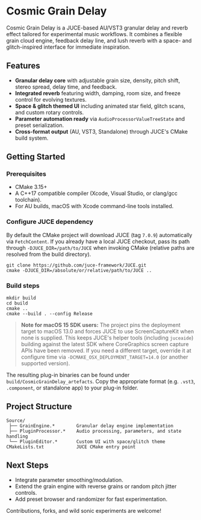 # Cosmic Grain Delay

Cosmic Grain Delay is a JUCE-based AU/VST3 granular delay and reverb effect tailored for experimental music workflows. It combines a flexible grain cloud engine, feedback delay line, and lush reverb with a space- and glitch-inspired interface for immediate inspiration.

## Features

- **Granular delay core** with adjustable grain size, density, pitch shift, stereo spread, delay time, and feedback.
- **Integrated reverb** featuring width, damping, room size, and freeze control for evolving textures.
- **Space & glitch themed UI** including animated star field, glitch scans, and custom rotary controls.
- **Parameter automation ready** via `AudioProcessorValueTreeState` and preset serialization.
- **Cross-format output** (AU, VST3, Standalone) through JUCE's CMake build system.

## Getting Started

### Prerequisites

- CMake 3.15+
- A C++17 compatible compiler (Xcode, Visual Studio, or clang/gcc toolchain).
- For AU builds, macOS with Xcode command-line tools installed.

### Configure JUCE dependency

By default the CMake project will download JUCE (tag `7.0.9`) automatically via `FetchContent`. If you already have a local JUCE checkout, pass its path through `-DJUCE_DIR=/path/to/JUCE` when invoking CMake (relative paths are resolved from the build directory).

```
git clone https://github.com/juce-framework/JUCE.git
cmake -DJUCE_DIR=/absolute/or/relative/path/to/JUCE ..
```

### Build steps

```
mkdir build
cd build
cmake ..
cmake --build . --config Release
```

> **Note for macOS 15 SDK users:** The project pins the deployment target to macOS 13.0 and forces JUCE to use ScreenCaptureKit when none is supplied. This keeps JUCE's helper tools (including `juceaide`) building against the latest SDK where CoreGraphics screen capture APIs have been removed. If you need a different target, override it at configure time via `-DCMAKE_OSX_DEPLOYMENT_TARGET=14.0` (or another supported version).

The resulting plug-in binaries can be found under `build/CosmicGrainDelay_artefacts`. Copy the appropriate format (e.g. `.vst3`, `.component`, or standalone app) to your plug-in folder.

## Project Structure

```
Source/
 ├── GrainEngine.*        Granular delay engine implementation
 ├── PluginProcessor.*    Audio processing, parameters, and state handling
 └── PluginEditor.*       Custom UI with space/glitch theme
CMakeLists.txt            JUCE CMake entry point
```

## Next Steps

- Integrate parameter smoothing/modulation.
- Extend the grain engine with reverse grains or random pitch jitter controls.
- Add preset browser and randomizer for fast experimentation.

Contributions, forks, and wild sonic experiments are welcome!
